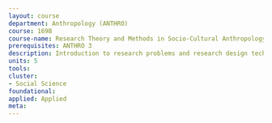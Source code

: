 ```yaml
---
layout: course 
department: Anthropology (ANTHRO)
course: 169B
course-name: Research Theory and Methods in Socio-Cultural Anthropology
prerequisites: ANTHRO 3
description: Introduction to research problems and research design techniques. Will involve local field research on the collection, analysis, and presentation of data. This course requires 15 hours of work per week including class time, outside work and preparation. One section meeting per week will be required.
units: 5
tools: 
cluster:
- Social Science
foundational: 
applied: Applied
meta: 
---
```

